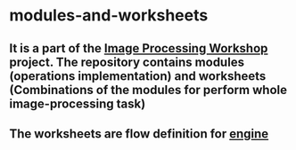 # modules-and-worksheets
## It is a part of the [Image Processing Workshop](https://github.com/ekarpovs/image-processing-workshop) project. The repository contains modules (operations implementation) and worksheets (Combinations of the modules for perform whole image-processing task)
## The worksheets are flow definition for [engine](https://github.com/ekarpovs/engine)
